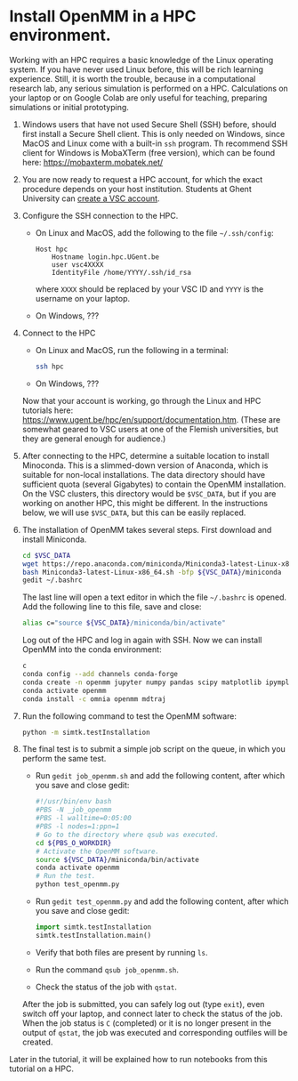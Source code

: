 
# Install OpenMM in a HPC environment.

Working with an HPC requires a basic knowledge of the Linux operating system. If you have never used Linux before, this will be rich learning experience. Still, it is worth the trouble, because in a computational  research lab, any serious simulation is performed on a HPC. Calculations on your laptop or on Google Colab are only useful for teaching, preparing simulations or initial prototyping.

1. Windows users that have not used Secure Shell (SSH) before, should first install a Secure Shell client. This is only needed on Windows, since MacOS and Linux come with a built-in `ssh` program. Th recommend SSH client for Windows is MobaXTerm (free version), which can be found here: https://mobaxterm.mobatek.net/

2. You are now ready to request a HPC account, for which the exact procedure depends on your host institution. Students at Ghent University can [create a VSC account](request_vsc_account_ugent.md).

3. Configure the SSH connection to the HPC.

    - On Linux and MacOS, add the following to the file `~/.ssh/config`:

        ```
        Host hpc
            Hostname login.hpc.UGent.be
            user vsc4XXXX
            IdentityFile /home/YYYY/.ssh/id_rsa
        ```
        where `XXXX` should be replaced by your VSC ID and `YYYY` is the username on your laptop.

    - On Windows, ???

4. Connect to the HPC

    - On Linux and MacOS, run the following in a terminal:

        ```bash
        ssh hpc
        ```

    - On Windows, ???

    Now that your account is working, go through the Linux and HPC tutorials here: https://www.ugent.be/hpc/en/support/documentation.htm. (These are somewhat geared to VSC users at one of the Flemish universities, but they are general enough for audience.)

5. After connecting to the HPC, determine a suitable location to install Minoconda. This is a slimmed-down version of Anaconda, which is suitable for non-local installations. The data directory should have sufficient quota (several Gigabytes) to contain the OpenMM installation. On the VSC clusters, this directory would be `$VSC_DATA`, but if you are working on another HPC, this might be different. In the instructions below, we will use `$VSC_DATA`, but this can be easily replaced.

6. The installation of OpenMM takes several steps. First download and install Miniconda.

    ```bash
    cd $VSC_DATA
    wget https://repo.anaconda.com/miniconda/Miniconda3-latest-Linux-x86_64.sh
    bash Miniconda3-latest-Linux-x86_64.sh -bfp ${VSC_DATA}/miniconda
    gedit ~/.bashrc
    ```

    The last line will open a text editor in which the file `~/.bashrc` is opened. Add the following line to this file, save and close:

    ```bash
    alias c="source ${VSC_DATA}/miniconda/bin/activate"
    ```

    Log out of the HPC and log in again with SSH. Now we can install OpenMM into the conda environment:

    ```bash
    c
    conda config --add channels conda-forge
    conda create -n openmm jupyter numpy pandas scipy matplotlib ipympl
    conda activate openmm
    conda install -c omnia openmm mdtraj
    ```

7. Run the following command to test the OpenMM software:

    ```bash
    python -m simtk.testInstallation
    ```

8. The final test is to submit a simple job script on the queue, in which you perform the same test.

    - Run `gedit job_openmm.sh` and add the following content, after which you save and close gedit:

        ```bash
        #!/usr/bin/env bash
        #PBS -N _job_openmm
        #PBS -l walltime=0:05:00
        #PBS -l nodes=1:ppn=1
        # Go to the directory where qsub was executed.
        cd ${PBS_O_WORKDIR}
        # Activate the OpenMM software.
        source ${VSC_DATA}/miniconda/bin/activate
        conda activate openmm
        # Run the test.
        python test_openmm.py
        ```

    - Run `gedit test_openmm.py` and add the following content, after which you save and close gedit:

        ```python
        import simtk.testInstallation
        simtk.testInstallation.main()
        ```

    - Verify that both files are present by running `ls`.

    - Run the command `qsub job_openmm.sh`.

    - Check the status of the job with `qstat`.

    After the job is submitted, you can safely log out (type `exit`), even switch off your laptop, and connect later to check the status of the job. When the job status is `C` (completed) or it is no longer present in the output of `qstat`, the job was executed and corresponding outfiles will be created.

Later in the tutorial, it will be explained how to run notebooks from this tutorial on a HPC.
